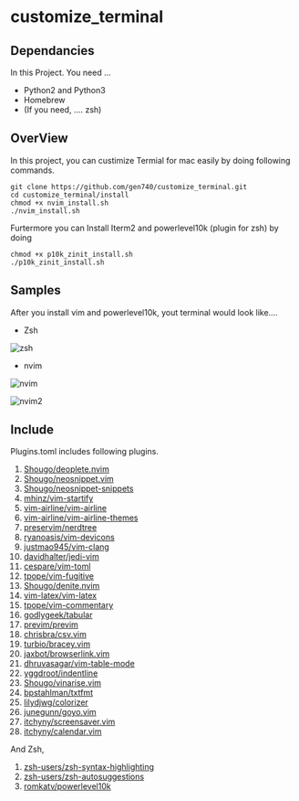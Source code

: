 # customize_terminal

## Dependancies

In this Project. You need ...

- Python2 and Python3
- Homebrew
- (If you need, .... zsh)

## OverView

In this project, you can custimize Termial for mac easily by doing following commands.

```shell
git clone https://github.com/gen740/customize_terminal.git
cd customize_terminal/install
chmod +x nvim_install.sh
./nvim_install.sh
```

Furtermore you can Install Iterm2 and powerlevel10k (plugin for zsh) by doing

```shell
chmod +x p10k_zinit_install.sh
./p10k_zinit_install.sh
```

## Samples

After you install vim and powerlevel10k, yout terminal would look like....

- Zsh

![zsh](https://i.loli.net/2020/10/24/et4dSKZCvYc657E.png)

- nvim

![nvim](https://i.loli.net/2020/10/24/rmZw6IMQ17FfWoc.png)

![nvim2](https://i.loli.net/2020/10/24/Z2q8AUziHLbnP3e.png)

## Include

Plugins.toml includes following plugins.

1. [Shougo/deoplete.nvim](https://github.com/Shougo/deoplete.nvim)
2. [Shougo/neosnippet.vim](https://github.com/Shougo/neosnippet.vim)
3. [Shougo/neosnippet-snippets](https://github.com/Shougo/neosnippet-snippets)
4. [mhinz/vim-startify](https://github.com/mhinz/vim-startify)
5. [vim-airline/vim-airline](https://github.com/vim-airline/vim-airline)
6. [vim-airline/vim-airline-themes](https://github.com/vim-airline/vim-airline-themes)
7. [preservim/nerdtree](https://github.com/preservim/nerdtree)
8. [ryanoasis/vim-devicons](https://github.com/ryanoasis/vim-devicons)
9. [justmao945/vim-clang](https://github.com/justmao945/vim-clang)
10. [davidhalter/jedi-vim](https://github.com/davidhalter/jedi-vim)
11. [cespare/vim-toml](https://github.com/cespare/vim-toml)
12. [tpope/vim-fugitive](tpope/vim-fugitive)
13. [Shougo/denite.nvim](https://github.com/Shougo/denite.nvim)
14. [vim-latex/vim-latex](https://github.com/vim-latex/vim-latex)
15. [tpope/vim-commentary](https://github.com/tpope/vim-commentary)
16. [godlygeek/tabular](https://github.com/tpope/vim-commentary)
17. [previm/previm](https://github.com/previm/previm)
18. [chrisbra/csv.vim](https://github.com/chrisbra/csv.vim)
19. [turbio/bracey.vim](https://github.com/turbio/bracey.vim)
20. [jaxbot/browserlink.vim](https://github.com/jaxbot/browserlink.vim)
21. [dhruvasagar/vim-table-mode](https://github.com/dhruvasagar/vim-table-mode)
22. [yggdroot/indentline](https://github.com/yggdroot/indentline)
23. [Shougo/vinarise.vim](https://github.com/Shougo/vinarise.vim)
24. [bpstahlman/txtfmt](https://github.com/bpstahlman/txtfmt)
25. [lilydjwg/colorizer](https://github.com/lilydjwg/colorizer)
26. [junegunn/goyo.vim](https://github.com/junegunn/goyo.vim)
27. [itchyny/screensaver.vim](https://github.com/itchyny/screensaver.vim)
28. [itchyny/calendar.vim](https://github.com/itchyny/calendar.vim)

    

And Zsh,

1. [zsh-users/zsh-syntax-highlighting](https://github.com/zsh-users/zsh-syntax-highlighting)
2. [zsh-users/zsh-autosuggestions](https://github.com/zsh-users/zsh-autosuggestions)
3. [romkatv/powerlevel10k](https://github.com/romkatv/powerlevel10k)

